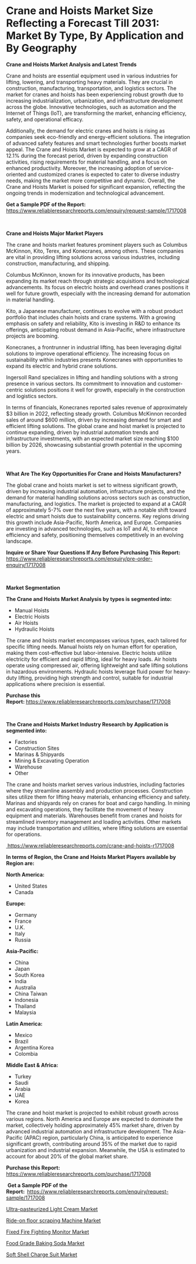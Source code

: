 <p><h1>Crane and Hoists Market Size Reflecting a Forecast Till 2031: Market By Type, By Application and By Geography</h1></p><p><strong>Crane and Hoists Market Analysis and Latest Trends</strong></p>
<p><p>Crane and hoists are essential equipment used in various industries for lifting, lowering, and transporting heavy materials. They are crucial in construction, manufacturing, transportation, and logistics sectors. The market for cranes and hoists has been experiencing robust growth due to increasing industrialization, urbanization, and infrastructure development across the globe. Innovative technologies, such as automation and the Internet of Things (IoT), are transforming the market, enhancing efficiency, safety, and operational efficacy.</p><p>Additionally, the demand for electric cranes and hoists is rising as companies seek eco-friendly and energy-efficient solutions. The integration of advanced safety features and smart technologies further boosts market appeal. The Crane and Hoists Market is expected to grow at a CAGR of 12.1% during the forecast period, driven by expanding construction activities, rising requirements for material handling, and a focus on enhanced productivity. Moreover, the increasing adoption of service-oriented and customized cranes is expected to cater to diverse industry needs, making the market more competitive and dynamic. Overall, the Crane and Hoists Market is poised for significant expansion, reflecting the ongoing trends in modernization and technological advancement.</p></p>
<p><strong>Get a Sample PDF of the Report:&nbsp;</strong> <a href="https://www.reliableresearchreports.com/enquiry/request-sample/1717008?utm_campaign=9&utm_medium=2&utm_source=Github&utm_content=ia&utm_term=10102024&utm_id=crane-and-hoists">https://www.reliableresearchreports.com/enquiry/request-sample/1717008</a></p>
<p>&nbsp;</p>
<p><strong>Crane and Hoists Major Market Players</strong></p>
<p><p>The crane and hoists market features prominent players such as Columbus McKinnon, Kito, Terex, and Konecranes, among others. These companies are vital in providing lifting solutions across various industries, including construction, manufacturing, and shipping.</p><p>Columbus McKinnon, known for its innovative products, has been expanding its market reach through strategic acquisitions and technological advancements. Its focus on electric hoists and overhead cranes positions it well for future growth, especially with the increasing demand for automation in material handling.</p><p>Kito, a Japanese manufacturer, continues to evolve with a robust product portfolio that includes chain hoists and crane systems. With a growing emphasis on safety and reliability, Kito is investing in R&D to enhance its offerings, anticipating robust demand in Asia-Pacific, where infrastructure projects are booming.</p><p>Konecranes, a frontrunner in industrial lifting, has been leveraging digital solutions to improve operational efficiency. The increasing focus on sustainability within industries presents Konecranes with opportunities to expand its electric and hybrid crane solutions.</p><p>Ingersoll Rand specializes in lifting and handling solutions with a strong presence in various sectors. Its commitment to innovation and customer-centric solutions positions it well for growth, especially in the construction and logistics sectors.</p><p>In terms of financials, Konecranes reported sales revenue of approximately $3 billion in 2022, reflecting steady growth. Columbus McKinnon recorded sales of around $600 million, driven by increasing demand for smart and efficient lifting solutions. The global crane and hoist market is projected to continue expanding, driven by industrial automation trends and infrastructure investments, with an expected market size reaching $100 billion by 2026, showcasing substantial growth potential in the upcoming years.</p></p>
<p>&nbsp;</p>
<p><strong>What Are The Key Opportunities For Crane and Hoists Manufacturers?</strong></p>
<p><p>The global crane and hoists market is set to witness significant growth, driven by increasing industrial automation, infrastructure projects, and the demand for material handling solutions across sectors such as construction, manufacturing, and logistics. The market is projected to expand at a CAGR of approximately 5-7% over the next five years, with a notable shift toward electric and smart hoists due to sustainability concerns. Key regions driving this growth include Asia-Pacific, North America, and Europe. Companies are investing in advanced technologies, such as IoT and AI, to enhance efficiency and safety, positioning themselves competitively in an evolving landscape.</p></p>
<p><strong>Inquire or Share Your Questions If Any Before Purchasing This Report:</strong> <a href="https://www.reliableresearchreports.com/enquiry/pre-order-enquiry/1717008?utm_campaign=9&utm_medium=2&utm_source=Github&utm_content=ia&utm_term=10102024&utm_id=crane-and-hoists">https://www.reliableresearchreports.com/enquiry/pre-order-enquiry/1717008</a></p>
<p>&nbsp;</p>
<p><strong>Market Segmentation</strong></p>
<p><strong>The Crane and Hoists Market Analysis by types is segmented into:</strong></p>
<p><ul><li>Manual Hoists</li><li>Electric Hoists</li><li>Air Hoists</li><li>Hydraulic Hoists</li></ul></p>
<p><p>The crane and hoists market encompasses various types, each tailored for specific lifting needs. Manual hoists rely on human effort for operation, making them cost-effective but labor-intensive. Electric hoists utilize electricity for efficient and rapid lifting, ideal for heavy loads. Air hoists operate using compressed air, offering lightweight and safe lifting solutions in hazardous environments. Hydraulic hoists leverage fluid power for heavy-duty lifting, providing high strength and control, suitable for industrial applications where precision is essential.</p></p>
<p><strong>Purchase this Report:&nbsp;</strong><a href="https://www.reliableresearchreports.com/purchase/1717008?utm_campaign=9&utm_medium=2&utm_source=Github&utm_content=ia&utm_term=10102024&utm_id=crane-and-hoists">https://www.reliableresearchreports.com/purchase/1717008</a></p>
<p>&nbsp;</p>
<p><strong>The Crane and Hoists Market Industry Research by Application is segmented into:</strong></p>
<p><ul><li>Factories</li><li>Construction Sites</li><li>Marinas & Shipyards</li><li>Mining & Excavating Operation</li><li>Warehouse</li><li>Other</li></ul></p>
<p><p>The crane and hoists market serves various industries, including factories where they streamline assembly and production processes. Construction sites utilize them for lifting heavy materials, enhancing efficiency and safety. Marinas and shipyards rely on cranes for boat and cargo handling. In mining and excavating operations, they facilitate the movement of heavy equipment and materials. Warehouses benefit from cranes and hoists for streamlined inventory management and loading activities. Other markets may include transportation and utilities, where lifting solutions are essential for operations.</p></p>
<p><a href="https://www.reliableresearchreports.com/crane-and-hoists-r1717008?utm_campaign=9&utm_medium=2&utm_source=Github&utm_content=ia&utm_term=10102024&utm_id=crane-and-hoists">&nbsp;https://www.reliableresearchreports.com/crane-and-hoists-r1717008</a></p>
<p><strong>In terms of Region, the Crane and Hoists Market Players available by Region are:</strong></p>
<p>
    <p> <strong> North America: </strong>
        <ul>
            <li>United States</li>
            <li>Canada</li>
        </ul>
        </p> 
    <p> <strong> Europe: </strong>
        <ul>
            <li>Germany</li>
            <li>France</li>
            <li>U.K.</li>
            <li>Italy</li>
            <li>Russia</li>
        </ul>
        </p> 
    <p> <strong> Asia-Pacific: </strong>
        <ul>
            <li>China</li>
            <li>Japan</li>
            <li>South Korea</li>
            <li>India</li>
            <li>Australia</li>
            <li>China Taiwan</li>
            <li>Indonesia</li>
            <li>Thailand</li>
            <li>Malaysia</li>
        </ul>
        </p> 
    <p> <strong> Latin America: </strong>
        <ul>
            <li>Mexico</li>
            <li>Brazil</li>
            <li>Argentina Korea</li>
            <li>Colombia</li>
        </ul>
        </p> 
    <p> <strong> Middle East & Africa: </strong>
        <ul>
            <li>Turkey</li>
            <li>Saudi</li>
            <li>Arabia</li>
            <li>UAE</li>
            <li>Korea</li>
        </ul>
    </p>
    </p>
<p><p>The crane and hoist market is projected to exhibit robust growth across various regions. North America and Europe are expected to dominate the market, collectively holding approximately 45% market share, driven by advanced industrial automation and infrastructure development. The Asia-Pacific (APAC) region, particularly China, is anticipated to experience significant growth, contributing around 35% of the market due to rapid urbanization and industrial expansion. Meanwhile, the USA is estimated to account for about 20% of the global market share.</p></p>
<p><strong>Purchase this Report: </strong><a href="https://www.reliableresearchreports.com/purchase/1717008?utm_campaign=9&utm_medium=2&utm_source=Github&utm_content=ia&utm_term=10102024&utm_id=crane-and-hoists">https://www.reliableresearchreports.com/purchase/1717008</a></p>
<p>&nbsp;<strong>Get a Sample PDF of the Report:&nbsp;&nbsp;</strong><a href="https://www.reliableresearchreports.com/enquiry/request-sample/1717008?utm_campaign=9&utm_medium=2&utm_source=Github&utm_content=ia&utm_term=10102024&utm_id=crane-and-hoists">https://www.reliableresearchreports.com/enquiry/request-sample/1717008</a></p>
<p><strong></strong></p>
<p><p><a href="https://issuu.com/reportprime-2/docs/ultra-pasteurized-light-cream-marke_bee8369950619c?utm_campaign=9&utm_medium=2&utm_source=Github&utm_content=ia&utm_term=10102024&utm_id=crane-and-hoists">Ultra-pasteurized Light Cream Market</a></p><p><a href="https://www.linkedin.com/pulse/insights-ride-on-floor-scraping-machine-market-size-which-expanding-by1jc?utm_campaign=9&utm_medium=2&utm_source=Github&utm_content=ia&utm_term=10102024&utm_id=crane-and-hoists">Ride-on floor scraping Machine Market</a></p><p><a href="https://www.linkedin.com/pulse/fixed-fire-fighting-monitor-market-research-report-exploring-ewacf?utm_campaign=9&utm_medium=2&utm_source=Github&utm_content=ia&utm_term=10102024&utm_id=crane-and-hoists">Fixed Fire Fighting Monitor Market</a></p><p><a href="https://issuu.com/reportprime-2/docs/food-grade-baking-soda-market-size-_27ed7eac432fe4?utm_campaign=9&utm_medium=2&utm_source=Github&utm_content=ia&utm_term=10102024&utm_id=crane-and-hoists">Food Grade Baking Soda Market</a></p><p><a href="https://github.com/cliffxbwergin/Market-Research-Report-List-1/blob/main/soft-shell-charge-suit-market.md?utm_campaign=9&utm_medium=2&utm_source=Github&utm_content=ia&utm_term=10102024&utm_id=crane-and-hoists">Soft Shell Charge Suit Market</a></p></p>